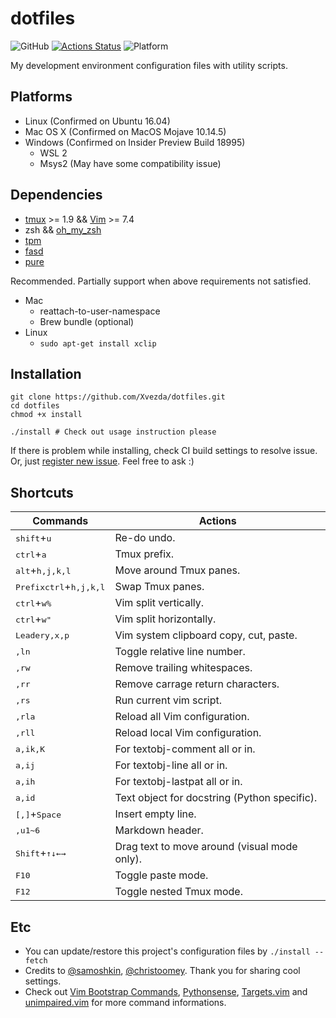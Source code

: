 # dotfiles
![GitHub](https://img.shields.io/github/license/Xvezda/dotfiles)
[![Actions Status](https://github.com/Xvezda/dotfiles/workflows/Test%20CI/badge.svg)](https://github.com/Xvezda/dotfiles/actions)
![Platform](https://img.shields.io/badge/platform-macos%20%7C%20linux%20%7C%20windows-lightgrey)


My development environment configuration files with utility scripts.

## Platforms
- Linux (Confirmed on Ubuntu 16.04)
- Mac OS X (Confirmed on MacOS Mojave 10.14.5)
- Windows (Confirmed on Insider Preview Build 18995)
    - WSL 2
    - Msys2 (May have some compatibility issue)

## Dependencies
- [tmux](https://github.com/tmux/tmux) >= 1.9 && [Vim](https://www.vim.org/) >= 7.4
- zsh && [oh_my_zsh](https://ohmyz.sh/)
- [tpm](https://github.com/tmux-plugins/tpm#tmux-plugin-manager)
- [fasd](https://github.com/clvv/fasd#install)
- [pure](https://github.com/sindresorhus/pure#manually)

Recommended.
Partially support when above requirements not satisfied.

* Mac
    * reattach-to-user-namespace
    * Brew bundle (optional)
* Linux
    * `sudo apt-get install xclip`

## Installation
```
git clone https://github.com/Xvezda/dotfiles.git
cd dotfiles
chmod +x install

./install # Check out usage instruction please
```

If there is problem while installing, check CI build settings to resolve issue. Or, just [register new issue](https://github.com/Xvezda/dotfiles/issues/new).
Feel free to ask :)

## Shortcuts
| Commands                                                                                                 | Actions                                      |
| ---                                                                                                      | ---                                          |
| <kbd>shift</kbd>+<kbd>u</kbd>                                                                            | Re-do undo.                                  |
| <kbd>ctrl</kbd>+<kbd>a</kbd>                                                                             | Tmux prefix.                                 |
| <kbd>alt</kbd>+<kbd>h,j,k,l</kbd>                                                                        | Move around Tmux panes.                      |
| <kbd>Prefix</kbd><kbd>ctrl</kbd>+<kbd>h,j,k,l</kbd>                                                      | Swap Tmux panes.                             |
| <kbd>ctrl</kbd>+<kbd>w</kbd><kbd>%</kbd>                                                                 | Vim split vertically.                        |
| <kbd>ctrl</kbd>+<kbd>w</kbd><kbd>"</kbd>                                                                 | Vim split horizontally.                      |
| <kbd>Leader</kbd><kbd>y,x,p</kbd>                                                                        | Vim system clipboard copy, cut, paste.       |
| <kbd>,</kbd><kbd>l</kbd><kbd>n</kbd>                                                                     | Toggle relative line number.                 |
| <kbd>,</kbd><kbd>r</kbd><kbd>w</kbd>                                                                     | Remove trailing whitespaces.                 |
| <kbd>,</kbd><kbd>r</kbd><kbd>r</kbd>                                                                     | Remove carrage return characters.            |
| <kbd>,</kbd><kbd>r</kbd><kbd>s</kbd>                                                                     | Run current vim script.                      |
| <kbd>,</kbd><kbd>r</kbd><kbd>l</kbd><kbd>a</kbd>                                                         | Reload all Vim configuration.                |
| <kbd>,</kbd><kbd>r</kbd><kbd>l</kbd><kbd>l</kbd>                                                         | Reload local Vim configuration.              |
| <kbd>a,i</kbd><kbd>k,K</kbd>                                                                             | For textobj-comment all or in.               |
| <kbd>a,i</kbd><kbd>j</kbd>                                                                               | For textobj-line all or in.                  |
| <kbd>a,i</kbd><kbd>h</kbd>                                                                               | For textobj-lastpat all or in.               |
| <kbd>a,i</kbd><kbd>d</kbd>                                                                               | Text object for docstring (Python specific). |
| <kbd>[,]</kbd>+<kbd>Space</kbd>                                                                          | Insert empty line.                           |
| <kbd>,</kbd><kbd>u</kbd><kbd>1~6</kbd>                                                                   | Markdown header.                             |
| <kbd>Shift</kbd>+<kbd>&uparrow;</kbd><kbd>&downarrow;</kbd><kbd>&leftarrow;</kbd><kbd>&rightarrow;</kbd> | Drag text to move around (visual mode only). |
| <kbd>F10</kbd>                                                                                           | Toggle paste mode.                           |
| <kbd>F12</kbd>                                                                                           | Toggle nested Tmux mode.                     |

## Etc
* You can update/restore this project's configuration files by
`./install --fetch`
* Credits to [@samoshkin](https://github.com/samoshkin/tmux-config/), [@christoomey](https://github.com/christoomey/dotfiles). Thank you for sharing cool settings.
* Check out [Vim Bootstrap Commands](https://github.com/avelino/vim-bootstrap#commands), [Pythonsense](https://github.com/jeetsukumaran/vim-pythonsense), [Targets.vim](https://github.com/wellle/targets.vim) and [unimpaired.vim](https://github.com/tpope/vim-unimpaired) for more command informations.
